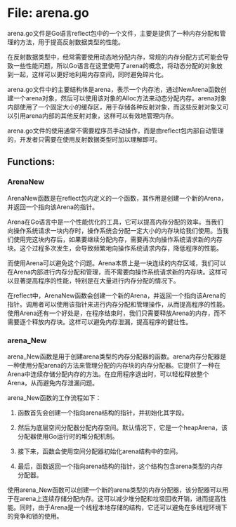 # File: arena.go

arena.go文件是Go语言reflect包中的一个文件，主要是提供了一种内存分配和管理的方法，用于提高反射数据类型的性能。

在反射数据类型中，经常需要使用动态地分配内存，常规的内存分配方式可能会导致一些性能问题，所以Go语言在这里使用了arena的概念，将动态分配的对象放到一起，这样可以更好地利用内存空间，同时避免碎片化。

arena.go文件中的主要结构体是arena，表示一个内存池，通过NewArena函数创建一个arena对象，然后可以使用该对象的Alloc方法来动态分配内存。arena对象内部使用了一个固定大小的缓存区，用于存储各种反射对象，而这些反射对象又可以引用arena内部的其他反射对象，这样可以有效地管理内存。

arena.go文件的使用通常不需要程序员手动操作，而是由reflect包内部自动管理的，开发者只需要在使用反射数据类型时加以理解即可。

## Functions:

### ArenaNew

ArenaNew函数是在reflect包内定义的一个函数，其作用是创建一个新的Arena，并返回一个指向该Arena的指针。

Arena在Go语言中是一个性能优化的工具，它可以提高内存分配的效率。当我们向操作系统请求一块内存时，操作系统会分配一定大小的内存块给我们使用。当我们使用完这块内存后，如果要继续分配内存，需要再次向操作系统请求新的内存块。这个过程多次发生，会导致频繁地向操作系统请求内存，降低程序的性能。

而使用Arena可以避免这个问题。Arena本质上是一块连续的内存区域，我们可以在Arena内部进行内存分配和管理，而不需要向操作系统请求新的内存块。这样可以显著提高程序的性能，特别是在大量进行内存分配的情况下。

在reflect中，ArenaNew函数会创建一个新的Arena，并返回一个指向该Arena的指针。调用者可以使用该指针来进行内存分配和管理操作，从而提高程序的性能。使用Arena还有一个好处是，在程序结束时，我们只需要释放Arena的内存，而不需要逐个释放内存块。这样可以避免内存泄漏，提高程序的健壮性。



### arena_New

arena_New函数是用于创建arena类型的内存分配器的函数。arena内存分配器是一种使用分配arena的方法来管理分配的内存块的内存分配器。它提供了一种在Arena中连续存储分配内存的方法。在应用程序退出时，可以轻松释放整个Arena，从而避免内存泄漏问题。

arena_New函数的工作流程如下：

1. 函数首先会创建一个指向arena结构的指针，并初始化其字段。

2. 然后为底层空间分配器分配内存空间。默认情况下，它是一个heapArena，该分配器使用Go运行时的堆分配机制。

3. 接下来，函数会使用空间分配器初始化arena结构中的空间。

4. 最后，函数返回一个指向arena结构的指针，这个结构包含arena类型的内存分配器。

使用arena_New函数可以创建一个新的arena类型的内存分配器，该分配器可以用于在arena上连续存储分配内存。这可以减少堆分配和垃圾回收开销，进而提高性能。同时，由于Arena是一个线程本地存储的结构，它还可以避免在多线程环境下的竞争和锁的使用。



